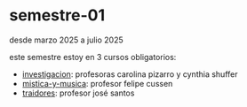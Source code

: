 # semestre-01

desde marzo 2025 a julio 2025

este semestre estoy en 3 cursos obligatorios:

- [investigacion](./investigacion/): profesoras carolina pizarro y cynthia shuffer
- [mistica-y-musica](./mistica-y-musica/): profesor felipe cussen
- [traidores](./traidores/): profesor josé santos
